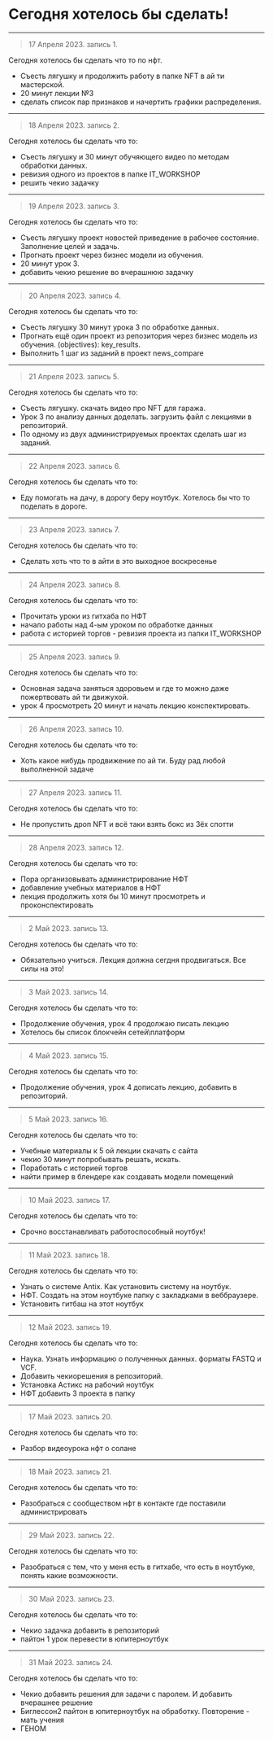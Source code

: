 # Сегодня хотелось бы сделать!
___
> 17 Апреля 2023. запись 1.

Сегодня хотелось бы сделать что то по нфт. 
- Съесть лягушку и продолжить работу в папке NFT в ай ти мастерской. 
- 20 минут лекции №3
- сделать список пар признаков и начертить графики распределения. 
___
> 18 Апреля 2023. запись 2.

Сегодня хотелось бы сделать что то:  
- Съесть лягушку и 30 минут обучяющего видео по методам обработки данных. 
- ревизия одного из проектов в папке IT_WORKSHOP
- решить чекио задачку

___
> 19 Апреля 2023. запись 3.

Сегодня хотелось бы сделать что то: 
- Съесть лягушку проект новостей приведение в рабочее состояние. Заполнение целей и задачь. 
- Прогнать проект через бизнес модели из обучения. 
- 20 минут урок 3. 
- добавить чекио решение во вчерашнюю задачку

___
> 20 Апреля 2023. запись 4.

Сегодня хотелось бы сделать что то: 
- Съесть лягушку 30 минут урока 3 по обработке данных. 
- Прогнать ещё один проект из репозитория через бизнес модель из обучения. (objectives): key_results.
- Выполнить 1 шаг из заданий в проект news_compare

___
> 21 Апреля 2023. запись 5.

Сегодня хотелось бы сделать что то: 
- Съесть лягушку. скачать видео про NFT для гаража.
- Урок 3 по анализу данных доделать. загрузить файл с лекциями в репозиторий.
- По одному из двух администрируемых проектах сделать шаг из заданий. 

___
> 22 Апреля 2023. запись 6.

Сегодня хотелось бы сделать что то: 
- Еду помогать на дачу, в дорогу беру ноутбук. Хотелось бы что то поделать в дороге. 

___
> 23 Апреля 2023. запись 7.

Сегодня хотелось бы сделать что то: 
- Сделать хоть что то в айти в это выходное воскресенье

___
> 24 Апреля 2023. запись 8.

Сегодня хотелось бы сделать что то: 

- Прочитать уроки из гитхаба по НФТ 
- начало работы над 4-ым уроком по обработке данных 
- работа с историей торгов - ревизия проекта из папки IT_WORKSHOP

___
> 25 Апреля 2023. запись 9.

Сегодня хотелось бы сделать что то: 

- Основная задача заняться здоровьем и где то можно даже пожертвовать ай ти движухой. 
- урок 4 просмотреть 20 минут и начать лекцию конспектировать. 

___
> 26 Апреля 2023. запись 10.

Сегодня хотелось бы сделать что то: 

- Хоть какое нибудь продвижение по ай ти. Буду рад любой выполненной задаче

___
> 27 Апреля 2023. запись 11.

Сегодня хотелось бы сделать что то: 

- Не пропустить дроп NFT и всё таки взять бокс из 3ёх спотти

___
> 28 Апреля 2023. запись 12.

Сегодня хотелось бы сделать что то: 

- Пора организовывать администрирование НФТ 
- добавление учебных материалов в НФТ
- лекция продолжить хотя бы 10 минут просмотреть и проконспектировать

___
> 2 Май 2023. запись 13.

Сегодня хотелось бы сделать что то: 

- Обязательно учиться. Лекция должна сегдня продвигаться. Все силы на это!

___
> 3 Май 2023. запись 14.

Сегодня хотелось бы сделать что то: 

- Продолжение обучения, урок 4 продолжаю писать лекцию
- Хотелось бы список блокчейн сетей\платформ

___
> 4 Май 2023. запись 15.

Сегодня хотелось бы сделать что то: 

- Продолжение обучения, урок 4 дописать лекцию, добавить в репозиторий. 

___
> 5 Май 2023. запись 16.

Сегодня хотелось бы сделать что то: 

- Учебные материалы к 5 ой лекции скачать с сайта 
- чекио 30 минут попробывать решать, искать.
- Поработать с историей торгов
- найти пример в блендере как создавать модели помещений

___
> 10 Май 2023. запись 17.

Сегодня хотелось бы сделать что то: 

- Срочно восстанавливать работоспособный ноутбук!

___
> 11 Май 2023. запись 18.

Сегодня хотелось бы сделать что то: 

- Узнать о системе Antix. Как установить систему на ноутбук.
- НФТ. Создать на этом ноутбуке папку с закладками в веббраузере.
- Установить гитбаш на этот ноутбук

___
> 12 Май 2023. запись 19.

Сегодня хотелось бы сделать что то: 

- Наука. Узнать информацию о полученных данных. форматы FASTQ и VCF.
- Добавить чекиорешения в репозиторий. 
- Установка Астикс на рабочий ноутбук
- НФТ добавить 3 проекта в папку

___
> 17 Май 2023. запись 20.

Сегодня хотелось бы сделать что то: 

- Разбор видеоурока нфт о солане

___
> 18 Май 2023. запись 21.

Сегодня хотелось бы сделать что то: 

- Разобраться с сообществом нфт в контакте где поставили администрировать

___
> 29 Май 2023. запись 22.

Сегодня хотелось бы сделать что то: 

- Разобраться с тем, что у меня есть в гитхабе, что есть в ноутбуке, понять какие возможности. 

___
> 30 Май 2023. запись 23.

Сегодня хотелось бы сделать что то: 

- Чекио задачка добавить в репозиторий
- пайтон 1 урок перевести в юпитерноутбук


___
> 31 Май 2023. запись 24.

Сегодня хотелось бы сделать что то: 

- Чекио добавить решения для задачи с паролем. И добавить вчерашнее решение
- Биглессон2 пайтон в юпитерноутбук на обработку. Повторение - мать учения
- ГЕНОМ
